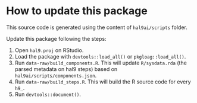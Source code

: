 # How to update this package

This source code is generated using the content of `hal9ai/scripts` folder.

Update this package following the steps:

1. Open `hal9.proj` on RStudio.
2. Load the package with `devtools::load_all()` or `pkgloag::load_all()`.
3. Run `data-raw/build_components.R`. This will update `R/sysdata.rda` (the parsed metadata on hal9 steps) based on `hal9ai/scripts/components.json`.
4. Run `data-raw/build_steps.R`. This will build the R source code for every `h9_`.
5. Run `devtools::document()`.
